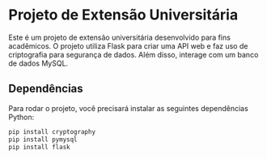 # Projeto de Extensão Universitária

Este é um projeto de extensão universitária desenvolvido para fins acadêmicos. O projeto utiliza Flask para criar uma API web e faz uso de criptografia para segurança de dados. Além disso, interage com um banco de dados MySQL.

## Dependências

Para rodar o projeto, você precisará instalar as seguintes dependências Python:

```bash
pip install cryptography
pip install pymysql
pip install flask
```
